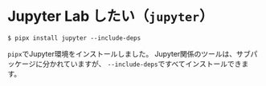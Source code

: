 # Jupyter Lab したい（``jupyter``）

```console
$ pipx install jupyter --include-deps
```

`pipx`でJupyter環境をインストールしました。
Jupyter関係のツールは、サブパッケージに分かれていますが、
``--include-deps``ですべてインストールできます。
